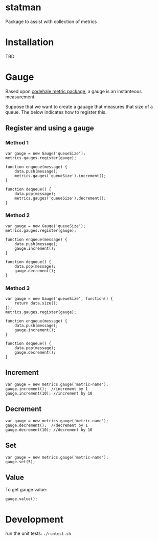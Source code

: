 statman
=======
Package to assist with collection of metrics

Installation
============
TBD



Gauge
=====
Based upon [codehale metric package](http://metrics.codahale.com/getting-started/#gauges), a gauge is an instanteous measurement.

Suppose that we want to create a gauage that measures that size of a queue.  The below indicates how to register this.

Register and using a gauge
--------------------------
### Method 1
```
var gauge = new Gauge('queueSize');
metrics.gauges.register(gauge);

function enqueue(message) {
	data.push(message);
	metrics.gauges('queueSize').increment();
}

function dequeue() {
	data.pop(message);
	metrics.gauges('queueSize').decrement();
}
```

### Method 2
```
var gauge = new Gauge('queueSize');
metrics.gauges.register(gauge);

function enqueue(message) {
	data.push(message);
	gauge.increment();
}

function dequeue() {
	data.pop(message);
	gauge.decrement();
}
```

### Method 3
```
var gauge = new Gauge('queueSize', function() {
	return data.size();
});
metrics.gauges.register(gauge);

function enqueue(message) {
	data.push(message);
	gauge.increment();
}

function dequeue() {
	data.pop(message);
	gauge.decrement();
}
```

Increment
---------
```
var gauge = new metrics.gauge('metric-name');
gauge.increment();  //increment by 1
gauge.increment(10); //increment by 10
```

Decrement
---------
```
var gauge = new metrics.gauge('metric-name');
gauge.decrement();  //decrement by 1
gauge.decrement(10); //decrement by 10
```

Set
---
```
var gauge = new metrics.gauge('metric-name');
gauge.set(5);
```

Value
-----
To get gauge value:
```
gauge.value();
```

Development
===========
run the unit tests: `./runtest.sh`

